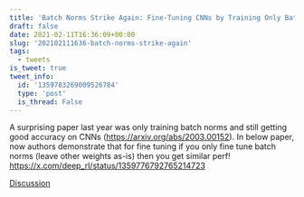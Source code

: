 ```yaml
---
title: 'Batch Norms Strike Again: Fine-Tuning CNNs by Training Only Batch Norms'
draft: false
date: 2021-02-11T16:36:09+00:00
slug: '202102111636-batch-norms-strike-again'
tags:
  - tweets
is_tweet: true
tweet_info:
  id: '1359783269009526784'
  type: 'post'
  is_thread: False
---
```




A surprising paper last year was only training batch norms and still getting good accuracy on CNNs (<https://arxiv.org/abs/2003.00152>). In below paper, now authors demonstrate that for fine tuning if you only fine tune batch norms (leave other weights as-is) then you get similar perf! <https://x.com/deep_rl/status/1359776792765214723>

[Discussion](https://x.com/sytelus/status/1359783269009526784)
